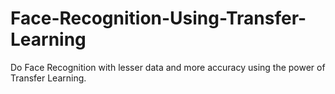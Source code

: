 # Face-Recognition-Using-Transfer-Learning
Do Face Recognition with lesser data and more accuracy using the power of Transfer Learning.
